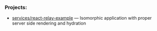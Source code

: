 ### Projects:

-   [services/react-relay-example](services/react-relay-example) — Isomorphic application with proper server side rendering and hydration
